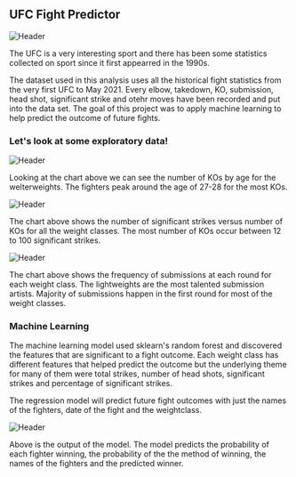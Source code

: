 ## UFC Fight Predictor
![Header](https://github.com/khtaho/Projects/blob/main/ufc%20gloves_1.jpg "Header")

The UFC is a very interesting sport and there has been some statistics collected on sport since it first appearred in the 1990s.  

The dataset used in this analysis uses all the historical fight statistics from the very first UFC to May 2021. Every elbow, takedown, KO, submission, head shot, significant strike and otehr moves have been recorded and put into the data set. The goal of this project was to apply machine learning to help predict the outcome of future fights. 

### Let's look at some exploratory data!

![Header](https://github.com/khtaho/UFC_Predictor/blob/main/ag%20vs%20KOs%20WW.png "Header")

Looking at the chart above we can see the number of KOs by age for the welterweights. The fighters peak around the age of 27-28 for the most KOs.



![Header](https://github.com/khtaho/UFC_Predictor/blob/main/sig%20strikes%20vs%20KOs%20all%20weights%202.png "Header")

The chart above shows the number of significant strikes versus number of KOs for all the weight classes. The most number of KOs occur between 12 to 100 significant strikes. 




![Header](https://github.com/khtaho/UFC_Predictor/blob/main/sub%20histogram2.png "Header")

The chart above shows the frequency of submissions at each round for  each weight class. The lightweights are the most talented submission artists.  Majority of submissions happen in the first round for most of the weight classes.


### Machine Learning
The machine learning model used sklearn's random forest and discovered the features that are significant to a fight outcome. Each weight class has different features that helped predict the outcome but the underlying theme for many of them were total strikes, number of head shots, significant strikes and percentage of significant strikes.

The regression model will predict future fight outcomes with just the names of the fighters, date of the fight and the weightclass.

![Header](https://github.com/khtaho/UFC_Predictor/blob/main/sample%20output.png "Header")

Above is the output of the model. The model predicts the probability of each fighter winning, the probability of the the method of winning, the names of the fighters and the predicted winner.

